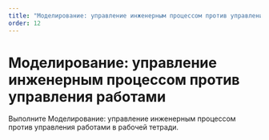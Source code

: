 ```yaml
---
title: "Моделирование: управление инженерным процессом против управления работами"
order: 12
---
```


# Моделирование: управление инженерным процессом против управления работами

Выполните Моделирование: управление инженерным процессом против управления работами в рабочей тетради.